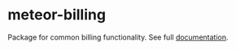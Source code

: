 meteor-billing
==============

Package for common billing functionality.
See full [documentation](http://github.differential.com/meteor-billing/).
